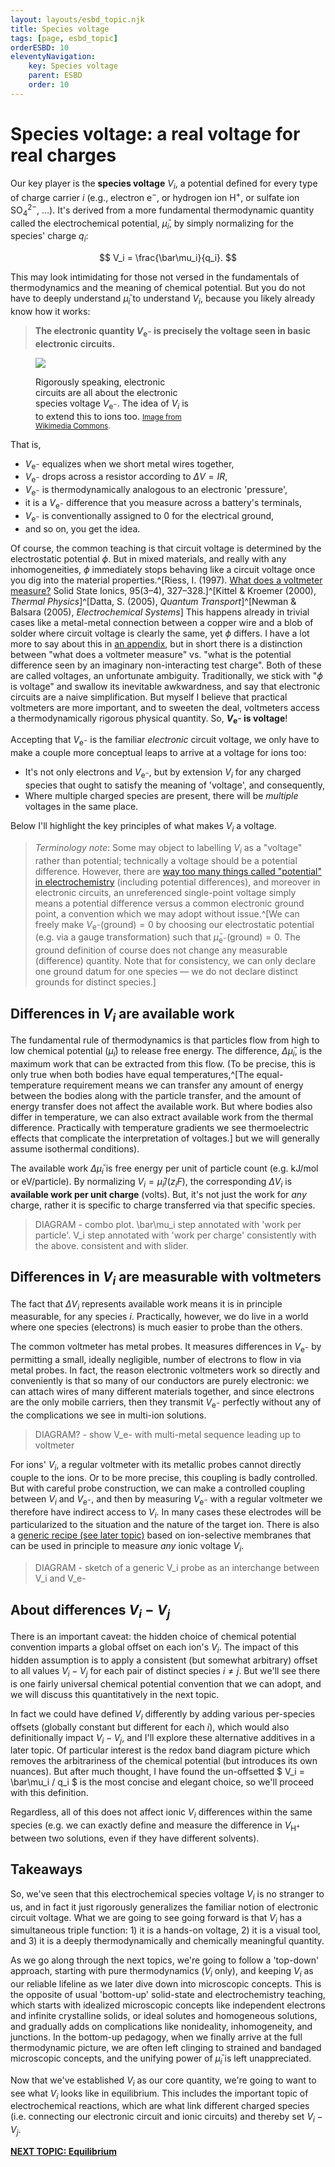 ```yaml
---
layout: layouts/esbd_topic.njk
title: Species voltage
tags: [page, esbd_topic]
orderESBD: 10
eleventyNavigation:
    key: Species voltage
    parent: ESBD
    order: 10
---
```


# Species voltage: a real voltage for real charges

Our key player is the **species voltage** $V_i$, a potential defined for every type of charge carrier $i$ (e.g., electron $\mathrm{e}^-$, or hydrogen ion $\mathrm{H}^+$, or sulfate ion $\mathrm{SO_4}^{2-}$, ...). It's derived from a more fundamental thermodynamic quantity called the electrochemical potential, $\bar\mu_i$, by simply normalizing for the species' charge $q_i$:

$$ V_i = \frac{\bar\mu_i}{q_i}. $$

This may look intimidating for those not versed in the fundamentals of thermodynamics and the meaning of chemical potential. But you do not have to deeply understand $\bar\mu_i$ to understand $V_i$, because you likely already know how it works:

> **The electronic quantity $V_{\mathrm{e}^-}$ is precisely the voltage seen in basic electronic circuits.**

<figure class="demo-container" style="max-width: 250px">
<img src="/esbd/img/BJT-biasing.svg" style="max-width:100%"/>
<figcaption>

Rigorously speaking, electronic circuits are all about the electronic species voltage $V_{\mathrm{e}^-}$. The idea of $V_i$ is to extend this to ions too.
<small>[Image from Wikimedia Commons](https://commons.wikimedia.org/wiki/File:Transistor_Simple_Circuit_Diagram_with_NPN_Labels.svg).</small>

</figcaption>
</figure>

That is,
* $V_{\mathrm{e}^-}$ equalizes when we short metal wires together,
* $V_{\mathrm{e}^-}$ drops across a resistor according to $\Delta V = IR$,
* $V_{\mathrm{e}^-}$ is thermodynamically analogous to an electronic 'pressure',
* it is a $V_{\mathrm{e}^-}$ difference that you measure across a battery's terminals,
* $V_{\mathrm{e}^-}$ is conventionally assigned to $0$ for the electrical ground,
* and so on, you get the idea.

Of course, the common teaching is that circuit voltage is determined by the electrostatic potential $\phi$. But in mixed materials, and really with any inhomogeneities, $\phi$ immediately stops behaving like a circuit voltage once you dig into the material properties.^[Riess, I. (1997). [What does a voltmeter measure?](https://doi.org/10.1016/s0167-2738(96)00542-5) Solid State Ionics, 95(3–4), 327–328.]^[Kittel & Kroemer (2000), *Thermal Physics*]^[Datta, S. (2005), *Quantum Transport*]^[Newman & Balsara (2005), *Electrochemical Systems*] This happens already in trivial cases like a metal-metal connection between a copper wire and a blob of solder where circuit voltage is clearly the same, yet $\phi$ differs. I have a lot more to say about this in [an appendix](../phi/), but in short there is a distinction between "what does a voltmeter measure" vs. "what is the potential difference seen by an imaginary non-interacting test charge". Both of these are called voltages, an unfortunate ambiguity. Traditionally, we stick with "$\phi$ is voltage" and swallow its inevitable awkwardness, and say that electronic circuits are a naive simplification. But myself I believe that practical voltmeters are more important, and to sweeten the deal, voltmeters access a thermodynamically rigorous physical quantity. So, **$V_{\mathrm{e}^-}$ is voltage**!

Accepting that $V_{\mathrm{e}^-}$ is the familiar *electronic* circuit voltage, we only have to make a couple more conceptual leaps to arrive at a voltage for ions too:
* It's not only electrons and $V_{\mathrm{e}^-}$, but by extension $V_i$ for any charged species that ought to satisfy the meaning of 'voltage', and consequently,
* Where multiple charged species are present, there will be *multiple* voltages in the same place.

Below I'll highlight the key principles of what makes $V_i$ a voltage.

> *Terminology note*: Some may object to labelling $V_i$ as a "voltage" rather than potential; technically a voltage should be a potential difference. However, there are [way too many things called "potential" in electrochemistry](../about/#whyvoltage) (including potential differences), and moreover in electronic circuits, an unreferenced single-point voltage simply means a potential difference versus a common electronic ground point, a convention which we may adopt without issue.^[We can freely make $V_{\mathrm{e}^-}(\text{ground}) = 0$ by choosing our electrostatic potential (e.g. via a gauge transformation) such that $\bar\mu_{\mathrm{e}^-}(\text{ground})=0$. The ground definition of course does not change any measurable (difference) quantity. Note that for consistency, we can only declare one ground datum for one species — we do not declare distinct grounds for distinct species.]

## Differences in $V_i$ are available work

The fundamental rule of thermodynamics is that particles flow from high to low chemical potential ($\bar\mu_i$) to release free energy. The difference, $\Delta \bar\mu_i$, is the maximum work that can be extracted from this flow. (To be precise, this is only true when both bodies have equal temperatures,^[The equal-temperature requirement means we can transfer any amount of energy between the bodies along with the particle transfer, and the amount of energy transfer does not affect the available work. But where bodies also differ in temperature, we can also extract available work from the thermal difference. Practically with temperature gradients we see thermoelectric effects that complicate the interpretation of voltages.] but we will generally assume isothermal conditions).

The available work $\Delta\bar\mu_i$ is free energy per unit of particle count (e.g. kJ/mol or eV/particle). By normalizing $V_i = \bar\mu_i/(z_i F)$, the corresponding $\Delta V_i$ is **available work per unit charge** (volts). But, it's not just the work for *any* charge, rather it is specific to charge transferred via that specific species.

> DIAGRAM - combo plot. \bar\mu_i step annotated with 'work per particle'. V_i step annotated with 'work per charge' consistently with the above. consistent and with slider.

## Differences in $V_i$ are measurable with voltmeters

The fact that $\Delta V_i$ represents available work means it is in principle measurable, for any species $i$. Practically, however, we do live in a world where one species (electrons) is much easier to probe than the others.

The common voltmeter has metal probes. It measures differences in $V_{\mathrm{e}^-}$ by permitting a small, ideally negligible, number of electrons to flow in via metal probes. In fact, the reason electronic voltmeters work so directly and conveniently is that so many of our conductors are purely electronic: we can attach wires of many different materials together, and since electrons are the only mobile carriers, then they transmit $V_{\mathrm{e}^-}$ perfectly without any of the complications we see in multi-ion solutions.

> DIAGRAM? - show V_e- with multi-metal sequence leading up to voltmeter 

For ions' $V_i$, a regular voltmeter with its metallic probes cannot directly couple to the ions. Or to be more precise, this coupling is badly controlled. But with careful probe construction, we can make a controlled coupling between $V_i$ and $V_{\mathrm{e}^-}$, and then by measuring $V_{\mathrm{e}^-}$ with a regular voltmeter we therefore have indirect access to $V_i$. In many cases these electrodes will be particularized to the situation and the nature of the target ion. There is also a [generic recipe (see later topic)](../nuances/) based on ion-selective membranes that can be used in principle to measure *any* ionic voltage $V_i$.

> DIAGRAM - sketch of a generic V_i probe as an interchange between V_i and V_e-

## About differences $V_i - V_j$

There is an important caveat: the hidden choice of chemical potential convention imparts a global offset on each ion's $V_i$. The impact of this hidden assumption is to apply a consistent (but somewhat arbitrary) offset to all values $V_i - V_j$ for each pair of distinct species $i\neq j$. But we'll see there is one fairly universal chemical potential convention that we can adopt, and we will discuss this quantitatively in the next topic.

In fact we could have defined $V_i$ differently by adding various per-species offsets (globally constant but different for each $i$), which would also definitionally impact $V_i - V_j$, and I'll explore these alternative additives in a later topic. Of particular interest is the redox band diagram picture which removes the arbitrariness of the chemical potential (but introduces its own nuances). But after much thought, I have found the un-offsetted $ V_i = \bar\mu_i / q_i $ is the most concise and elegant choice, so we'll proceed with this definition.

Regardless, all of this does not affect ionic $V_i$ differences within the same species (e.g. we can exactly define and measure the difference in $V_{\mathrm{H}^+}$ between two solutions, even if they have different solvents).

## Takeaways

So, we've seen that this electrochemical species voltage $V_i$ is no stranger to us, and in fact it just rigorously generalizes the familiar notion of electronic circuit voltage. What we are going to see going forward is that $V_i$ has a simultaneous triple function: 1) it is a hands-on voltage, 2) it is a visual tool, and 3) it is a deeply thermodynamically and chemically meaningful quantity.

As we go along through the next topics, we're going to follow a 'top-down' approach, starting with pure thermodynamics ($V_i$ only), and keeping $V_i$ as our reliable lifeline as we later dive down into microscopic concepts. This is the opposite of usual 'bottom-up' solid-state and electrochemistry teaching, which starts with idealized microscopic concepts like independent electrons and infinite crystalline solids, or ideal solutes and homogeneous solutions, and gradually adds on complications like nonideality, inhomogeneity, and junctions. In the bottom-up pedagogy, when we finally arrive at the full thermodynamic picture, we are often left clinging to strained and bandaged microscopic concepts, and the unifying power of $\bar\mu_i$ is left unappreciated.

Now that we've established $V_i$ as our core quantity, we're going to want to see what $V_i$ looks like in equilibrium. This includes the important topic of electrochemical reactions, which are what link different charged species (i.e. connecting our electronic circuit and ionic circuits) and thereby set $V_i - V_j$.

[**NEXT TOPIC: Equilibrium**](../equilibrium/)
